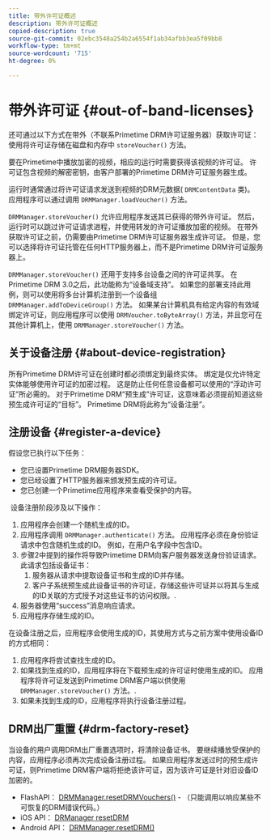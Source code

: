 ```yaml
---
title: 带外许可证概述
description: 带外许可证概述
copied-description: true
source-git-commit: 02ebc3548a254b2a6554f1ab34afbb3ea5f09bb8
workflow-type: tm+mt
source-wordcount: '715'
ht-degree: 0%

---
```


# 带外许可证 {#out-of-band-licenses}

还可通过以下方式在带外（不联系Primetime DRM许可证服务器）获取许可证：使用将许可证存储在磁盘和内存中 `storeVoucher()` 方法。

要在Primetime中播放加密的视频，相应的运行时需要获得该视频的许可证。 许可证包含视频的解密密钥，由客户部署的Primetime DRM许可证服务器生成。

运行时通常通过将许可证请求发送到视频的DRM元数据( `DRMContentData` 类)。 应用程序可以通过调用 `DRMManager.loadVoucher()` 方法。

`DRMManager.storeVoucher()` 允许应用程序发送其已获得的带外许可证。 然后，运行时可以跳过许可证请求进程，并使用转发的许可证播放加密的视频。 在带外获取许可证之前，仍需要由Primetime DRM许可证服务器生成许可证。 但是，您可以选择将许可证托管在任何HTTP服务器上，而不是Primetime DRM许可证服务器上。

`DRMManager.storeVoucher()` 还用于支持多台设备之间的许可证共享。 在Primetime DRM 3.0之后，此功能称为“设备域支持”。 如果您的部署支持此用例，则可以使用将多台计算机注册到一个设备组 `DRMManager.addToDeviceGroup()` 方法。 如果某台计算机具有给定内容的有效域绑定许可证，则应用程序可以使用 `DRMVoucher.toByteArray()` 方法，并且您可在其他计算机上，使用 `DRMManager.storeVoucher()` 方法。

## 关于设备注册 {#about-device-registration}

所有Primetime DRM许可证在创建时都必须绑定到最终实体。 绑定是仅允许特定实体能够使用许可证的加密过程。 这是防止任何任意设备都可以使用的“浮动许可证”所必需的。 对于Primetime DRM“预生成”许可证，这意味着必须提前知道这些预生成许可证的“目标”。 Primetime DRM将此称为“设备注册”。

## 注册设备 {#register-a-device}

假设您已执行以下任务：

* 您已设置Primetime DRM服务器SDK。
* 您已经设置了HTTP服务器来颁发预生成的许可证。
* 您已创建一个Primetime应用程序来查看受保护的内容。

 设备注册阶段涉及以下操作：

1. 应用程序会创建一个随机生成的ID。
1. 应用程序调用 `DRMManager.authenticate()` 方法。 应用程序必须在身份验证请求中包含随机生成的ID。 例如，在用户名字段中包含ID。
1. 步骤2中提到的操作将导致Primetime DRM向客户服务器发送身份验证请求。 此请求包括设备证书：
   1. 服务器从请求中提取设备证书和生成的ID并存储。
   1. 客户子系统预生成此设备证书的许可证，存储这些许可证并以将其与生成的ID关联的方式授予对这些证书的访问权限。.
1. 服务器使用“success”消息响应请求。
1. 应用程序存储生成的ID。

在设备注册之后，应用程序会使用生成的ID，其使用方式与之前方案中使用设备ID的方式相同：
1. 应用程序将尝试查找生成的ID。
1. 如果找到生成的ID，应用程序将在下载预生成的许可证时使用生成的ID。 应用程序将许可证发送到Primetime DRM客户端以供使用 `DRMManager.storeVoucher()` 方法。.
1. 如果未找到生成的ID，应用程序将执行设备注册过程。

## DRM出厂重置 {#drm-factory-reset}

当设备的用户调用DRM出厂重置选项时，将清除设备证书。 要继续播放受保护的内容，应用程序必须再次完成设备注册过程。 如果应用程序发送过时的预生成许可证，则Primetime DRM客户端将拒绝该许可证，因为该许可证是针对旧设备ID加密的。

* FlashAPI： [DRMManager.resetDRMVouchers()](https://help.adobe.com/en_US/FlashPlatform/reference/actionscript/3/flash/net/drm/DRMManager.html#resetDRMVouchers()) - （只能调用以响应某些不可恢复的DRM错误代码。）
* iOS API： [DRManager resetDRM](https://help.adobe.com/en_US/primetime/api/drm-apis/client/ios/interface_d_r_m_manager.html#a0dd6c9662428583196e0419d3ea69446)
* Android API： [DRMManager.resetDRM()](https://help.adobe.com/en_US/primetime/api/drm-apis/client/android/com/adobe/ave/drm/DRMManager.html#resetDRM(com.adobe.ave.drm.DRMOperationErrorCallback,%20com.adobe.ave.drm.DRMOperationCompleteCallback))
